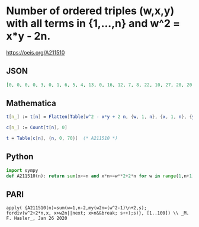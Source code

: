 # Number of ordered triples \(w,x,y\) with all terms in \{1,\.\.\.,n\} and w^2 \= x\*y \- 2n\.
https://oeis.org/A211510
## JSON
```JSON
[0, 0, 0, 0, 3, 0, 1, 6, 5, 4, 13, 0, 16, 12, 7, 8, 22, 10, 27, 20, 20, 8, 41, 14, 27, 32, 21, 36, 66, 0, 28, 38, 40, 36, 71, 12, 53, 60, 57, 16, 83, 14, 80, 60, 32, 64, 75, 50, 98, 62, 47, 16, 144, 36, 100, 88, 53, 52, 153, 36, 94, 76, 91, 98, 129, 20, 92, 124, 102]
```
## Mathematica
```Mathematica
t[n_] := t[n] = Flatten[Table[w^2 - x*y + 2 n, {w, 1, n}, {x, 1, n}, {y, 1, n}]]
```
```Mathematica
c[n_] := Count[t[n], 0]
```
```Mathematica
t = Table[c[n], {n, 0, 70}]  (* A211510 *)
```
## Python
```Python
import sympy
def A211510(n): return sum(x<=n and x*n>=w**2+2*n for w in range(1,n+1) for x in sympy.divisors(w**2+2*n)) # _Pontus von Brömssen_, Jan 26 2020
```
## PARI
```PARI
apply( {A211510(n)=sum(w=1,n-2,my(w2n=(w^2-1)\n+2,s); fordiv(w^2+2*n,x, x>w2n||next; x>n&&break; s++);s)}, [1..100]) \\ _M. F. Hasler_, Jan 26 2020
```

